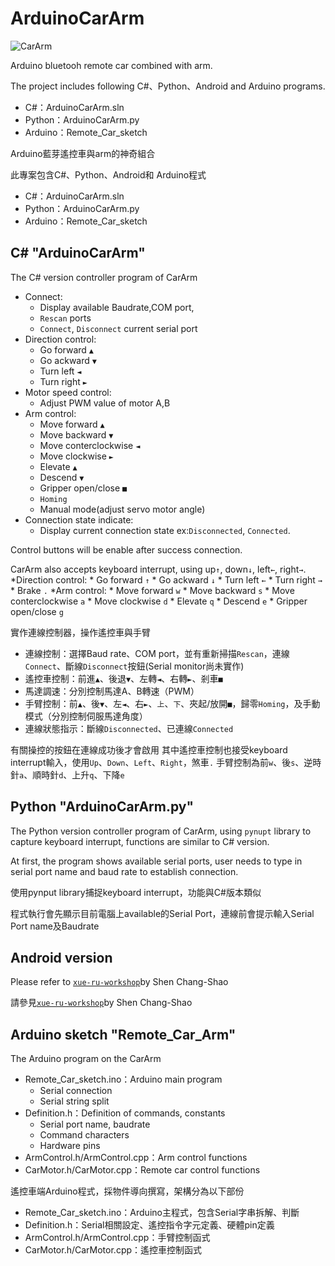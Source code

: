 # ArduinoCarArm

![CarArm](https://github.com/orange2120/ArduinoCarArm/raw/master/DSC_1353.JPG)

Arduino bluetooh remote car combined with arm.

The project includes following C#、Python、Android and Arduino programs.
* C#：ArduinoCarArm.sln 
* Python：ArduinoCarArm.py
* Arduino：Remote_Car_sketch

Arduino藍芽遙控車與arm的神奇組合

此專案包含C#、Python、Android和 Arduino程式
* C#：ArduinoCarArm.sln 
* Python：ArduinoCarArm.py
* Arduino：Remote_Car_sketch

## C# "ArduinoCarArm"

The C# version controller program of CarArm

* Connect:
	* Display available Baudrate,COM port,
	* `Rescan` ports
	* `Connect`, `Disconnect` current serial port
* Direction control:
	* Go forward  `▲`
	* Go ackward  `▼`
	* Turn left   `◄`
	* Turn right  `►`
* Motor speed control:
	* Adjust PWM value of motor A,B
* Arm control:
	* Move forward         `▲`
	* Move backward        `▼`
	* Move conterclockwise `◄`
	* Move clockwise       `►`
	* Elevate              `▲`
	* Descend              `▼`
	* Gripper open/close   `■`
	* `Homing`
	* Manual mode(adjust servo motor angle)
* Connection state indicate:
	* Display current connection state ex:`Disconnected`, `Connected`.
	
Control buttons will be enable after success connection.

CarArm also accepts keyboard interrupt, using up`↑`, down`↓`, left`←`, right`→`.
*Direction control:
	* Go forward `↑`
	* Go ackward `↓`
	* Turn left  `←`
	* Turn right `→`
	* Brake      `.`
*Arm control:
	* Move forward         `w`
	* Move backward        `s`
	* Move conterclockwise `a`
	* Move clockwise       `d`
	* Elevate              `q`
	* Descend              `e`
	* Gripper open/close   `g`
	
實作連線控制器，操作遙控車與手臂

* 連線控制：選擇Baud rate、COM port，並有重新掃描`Rescan`，連線`Connect`、斷線`Disconnect`按鈕(Serial monitor尚未實作)
* 遙控車控制：前進`▲`、後退`▼`、左轉`◄`、右轉`►`、剎車`■`
* 馬達調速：分別控制馬達A、B轉速（PWM）
* 手臂控制：前`▲`、後`▼`、左`◄`、右`►`、`上`、`下`、夾起/放開`■`，歸零`Homing`，及手動模式（分別控制伺服馬達角度）
* 連線狀態指示：斷線`Disconnected`、已連線`Connected`

有關操控的按鈕在連線成功後才會啟用
其中遙控車控制也接受keyboard interrupt輸入，使用`Up`、`Down`、`Left`、`Right`，煞車`.`
手臂控制為前`w`、後`s`、逆時針`a`、順時針`d`、上升`q`、下降`e`

## Python "ArduinoCarArm.py"

The Python version controller program of CarArm, using `pynupt` library to capture keyboard interrupt, functions are similar to C# version.

At first, the program shows available serial ports, user needs to type in serial port name and baud rate to establish connection.

使用pynput library捕捉keyboard interrupt，功能與C#版本類似

程式執行會先顯示目前電腦上available的Serial Port，連線前會提示輸入Serial Port name及Baudrate

## Android version

Please refer to [`xue-ru-workshop`](https://github.com/stationaryfront/xue-ru-workshop)by Shen Chang-Shao

請參見[`xue-ru-workshop`](https://github.com/stationaryfront/xue-ru-workshop)by Shen Chang-Shao

## Arduino sketch "Remote_Car_Arm"

The Arduino program on the CarArm

* Remote_Car_sketch.ino：Arduino main program
	* Serial connection
	* Serial string split
* Definition.h：Definition of commands, constants
	* Serial port name, baudrate
	* Command characters
	* Hardware pins
* ArmControl.h/ArmControl.cpp：Arm control functions
* CarMotor.h/CarMotor.cpp：Remote car control functions

遙控車端Arduino程式，採物件導向撰寫，架構分為以下部份

* Remote_Car_sketch.ino：Arduino主程式，包含Serial字串拆解、判斷
* Definition.h：Serial相關設定、遙控指令字元定義、硬體pin定義
* ArmControl.h/ArmControl.cpp：手臂控制函式
* CarMotor.h/CarMotor.cpp：遙控車控制函式